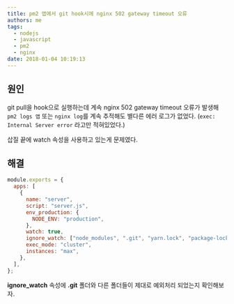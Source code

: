 ```yaml
---
title: pm2 앱에서 git hook시에 nginx 502 gateway timeout 오류
authors: me
tags:
  - nodejs
  - javascript
  - pm2
  - nginx
date: 2018-01-04 10:19:13
---
```


## 원인

git pull을 hook으로 실행하는데 계속 nginx 502 gateway timeout 오류가 발생해 `pm2 logs 앱` 또는 `nginx log`를 계속 추적해도 별다른 에러 로그가 없었다. (`exec: Internal Server error` 라고만 적혀있었다.)

삽질 끝에 watch 속성을 사용하고 있는게 문제였다.

## 해결

```js title="ecosystem.config.js"
module.exports = {
  apps: [
    {
      name: "server",
      script: "server.js",
      env_production: {
        NODE_ENV: "production",
      },
      watch: true,
      ignore_watch: ["node_modules", ".git", "yarn.lock", "package-lock.json"],
      exec_mode: "cluster",
      instances: "max",
    },
  ],
};
```

**ignore_watch** 속성에 **.git** 폴더와 다른 폴더들이 제대로 예외처리 되었는지 확인해보자.
